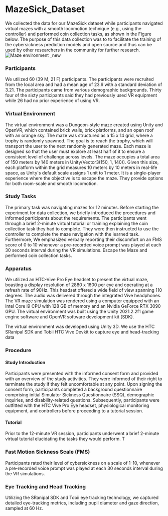 # MazeSick_Dataset

We collected the data for our MazeSick dataset while participants navigated virtual mazes with a smooth locomotion technique (e.g., using the controller) and performed coin collection tasks, as shown in the Figure below. The purpose of this data collection was to to facilitate the training of the cybersickness prediction models and open source and thus can be used by other researchers in the community for further research.
![Maze environment _new](https://github.com/user-attachments/assets/1991af37-1492-4c54-8385-ee8c25963359)

### Participants
We utilized 60 (39 M, 21 F) participants. The participants were recruited from the local area and had a mean age of 23.6 with a standard deviation of 3.21. The participants came from various demographic backgrounds. Thirty four of the sixty participants said they had previously used VR equipment while 26 had no prior experience of using VR.


### Virtual Environment
The virtual environment was a Dungeon-style maze created using Unity and OpenVR, which contained brick walls, brick platforms, and an open roof with an orange sky. The maze was structured as a 15 x 14 grid, where a trophy is randomly spawned. 
The goal is to reach the trophy, which will transport the user to the next randomly generated maze. Each maze is designed so that the user must explore at least half of it to ensure a consistent level of challenge across levels. 
The maze occupies a total area of 150 meters by 140 meters in Unity(Vector3(150, 1, 140)). Given this size, each platform within the grid measures  10 meters by 10 meters in real-life space, as Unity's default scale assigns 1 unit to 1 meter. 
It is a single-player experience where the objective is to escape the maze. They provide options for both room-scale and smooth locomotion.
### Study Tasks
The primary task was navigating mazes for 12 minutes. Before starting the experiment for data collection, we briefly introduced the procedures and informed participants about the requirements. 
The participants went through a brief 2-minute virtual tutorial or training explaining the coin collection task they had to complete. They were then instructed to use the controller to complete the maze navigation with the learned task. 
Furthermore, We emphasized verbally reporting their discomfort on an FMS score of 0 to 10 whenever a pre-recorded voice prompt was played at each $30$ seconds interval during the VR simulations.
Escape the Maze and performed coin collection tasks.
### Apparatus
We utilized an HTC-Vive Pro Eye headset to present the virtual maze, boasting a display resolution of 2880 x 1600 per eye and operating at a refresh rate of 90Hz. This headset offered a wide field of view spanning 110 degrees. 
The audio was delivered through the integrated Vive headphones. The VR maze simulation was rendered using a computer equipped with an Intel Core i9 CPU with 128 GB of memory and an Nvidia GeForce RTX 3090 GPU. 
The virtual environment was built using the Unity 2021.2.2f1 game engine software and OpenVR software development kit (SDK).

The virtual environment was developed using Unity 3D. We use the HTC SRanipal SDK and Tobii HTC Vive Devkit to capture eye and head-tracking data


### Procedure

#### Study Introduction
Participants were presented with the informed consent form and provided with an overview of the study activities. They were informed of their right to terminate the study if they felt uncomfortable at any point. Upon signing the consent form, participants completed a background questionnaire comprising initial Simulator Sickness Questionnaire (SSQ), demographic inquiries, and disability-related questions. Subsequently, participants were outfitted with the HTC Vive Pro Eye headset, physiological monitoring equipment, and controllers before proceeding to a tutorial session.

#### Tutorial
Prior to the 12-minute VR session, participants underwent a brief 2-minute virtual tutorial elucidating the tasks they would perform. T

### Fast Motion Sickness Scale (FMS)
Participants rated their level of cybersickness on a scale of 1-10, whenever a pre-recorded voice prompt was played at each $30$ seconds interval during the VR simulations.

### Eye Tracking and  Head Tracking
Utilizing the SRanipal SDK and Tobii eye tracking technology, we captured detailed eye-tracking metrics, including pupil diameter and gaze direction, sampled at 60 Hz.





